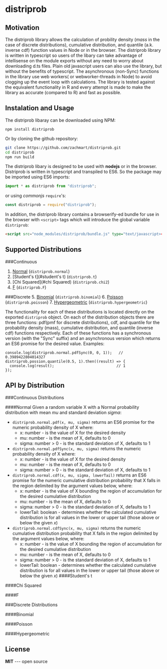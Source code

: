 distriprob
==========

Motivation
----------

The distriprob library allows the calculation of probility density (_mass_ in the case of
discrete distributions), cumulative distribution, and quantile (a.k. inverse cdf)
function values in Node or in the browser. The distriprob library is written in typescript
so users of the libary can take advantage of intellisense on the module exports without
any need to worry about downloading d.ts files. Plain old javascript users can also use
the library, but without the benefits of typescript. The asynchronous (non-Sync) functions
in the library use web workers( or webworker-threads in Node) to avoid clogging up the
event loop with calculations. The library is tested against the equivalent functionality
in R and every attempt is made to make the library as accurate (compared to R) and fast as
possible.


Instalation and Usage
---------------------

The distriprob libaray can be downloaded using NPM:

    npm install distriprob

Or by cloning the github repository:

```bash
git clone https://github.com/zachmart/distriprob.git
cd distriprob
npm run build
```

The distriprob libary is designed to be used with __nodejs__ or in the browser. Distriprob
is written in typescript and transpiled to ES6. So the package may be imported using ES6
imports:

```javascript
import * as distriprob from "distriprob";
```

or using *commonjs* `require`'s:

```javascript
const distriprob = require("distriprob");
```

In addition, the distriprob library contains a browserify-ed bundle for use in the browser
with `<script>` tags which will introduce the global variable `distriprob`:
```html
<script src="node_modules/distriprob/bundle.js" type="text/javascript></script>
```
Supported Distributions
-----------------------

###Continuous
1. [Normal](#normal) (`distriprob.normal`)
2. [Student's t](#student's t) (`distriprob.t`)
3. [Chi Squared](#chi Squared) (`distriprob.chi2`)
4. [F](#f) (`distriprob.F`)

###Discrete
5. [Binomial](#binomial) (`distriprob.binomial`)
6. [Poisson](#poisson) (`distriprob.poisson`)
7. [Hypergeometric](#hypergeometric) (`distriprob.hypergeometric`)

The functionality for each of these distributions is located directly on the exported
`distriprob` object. On each of the distribution objects there are three functions:
pdf(pmf for discrete distributions), cdf, and quantile for the probability density
(mass), cumulative distribution, and quantile (inverse cdf) functions respectively.
Each of these functions has a synchronous version (with the "Sync" suffix) and an
asynchronous version which returns an ES6 promise for the desired value.
Examples:

    console.log(distriprob.normal.pdfSync(0, 0, 1));   // 0.3989422804014327
    distriprob.possion.quantile(0.5, 1).then((result) => {
      console.log(result);                            // 1
    });

API by Distribution
-------------------

###Continuous Distributions 

####Normal
Given a random variable X with a Normal probability distribution with mean _mu_ and
standard deviation _sigma_:

* `distriprob.normal.pdf(x, mu, sigma)` returns an ES6 promise for the numeric probability
density of X where:
  * x: number - is the value of X for the desired density
  * mu: number - is the mean of X, defaults to 0
  * sigma: number > 0 - is the standard deviation of X, defaults to 1
* `distriprob.normal.pdfSync(x, mu, sigma)` returns the numeric probability density of X 
where:
  * x: number - is the value of X for the desired density
  * mu: number - is the mean of X, defaults to 0
  * sigma: number > 0 - is the standard deviation of X, defaults to 1
* `distriprob.normal.cdf(x, mu, sigma, lowerTail)` returns an ES6 promise for the numeric 
cumulative distribution probability that X falls in the region delimited by the argument 
values below, where:
  * x: number - is the value of X bounding the region of accumulation for the desired 
  cumulative distribution
  * mu: number - is the mean of X, defaults to 0
  * sigma: number > 0 - is the standard deviation of X, defaults to 1
  * lowerTail: boolean - determines whether the calculated cumulative distribution is for
all values in the lower or upper tail (those above or below the given _x_)
* `distriprob.normal.cdfSync(x, mu, sigma)` returns the numeric cumulative distribution 
probability that X falls in the region delimited by the argument values below, where:
  * x: number - is the value of X bounding the region of accumulation for the desired 
cumulative distribution
  * mu: number - is the mean of X, defaults to 0
  * sigma: number > 0 - is the standard deviation of X, defaults to 1
  * lowerTail: boolean - determines whether the calculated cumulative distribution is for
  all values in the lower or upper tail (those above or below the given _x_)
####Student's t

####Chi Squared

####F

###Discrete Distributions 

####Binomial

####Poisson

####Hypergeometric


License
-------
**MIT** --- open source